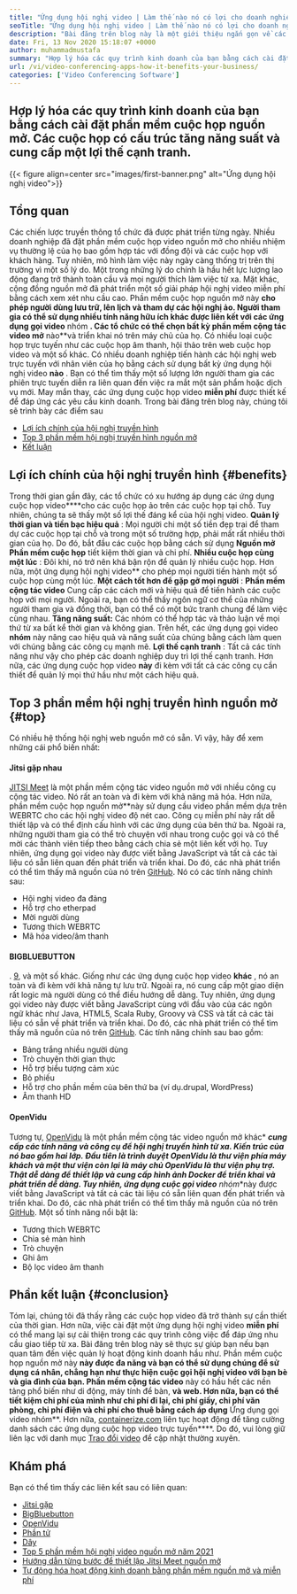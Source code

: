 ```yaml
---
title: "Ứng dụng hội nghị video | Làm thế nào nó có lợi cho doanh nghiệp của bạn" 
seoTitle: "Ứng dụng hội nghị video | Làm thế nào nó có lợi cho doanh nghiệp của bạn" 
description: "Bài đăng trên blog này là một giới thiệu ngắn gọn về các ứng dụng hội nghị video miễn phí. Các phần mềm cộng tác miễn phí này cung cấp một loạt các tính năng cho các cuộc họp nhóm." 
date: Fri, 13 Nov 2020 15:18:07 +0000
author: muhammadmustafa
summary: "Hợp lý hóa các quy trình kinh doanh của bạn bằng cách cài đặt phần mềm cuộc họp nguồn mở. Các cuộc họp có cấu trúc tăng năng suất và cung cấp một lợi thế cạnh tranh." 
url: /vi/video-conferencing-apps-how-it-benefits-your-business/
categories: ['Video Conferencing Software']
---
```


## Hợp lý hóa các quy trình kinh doanh của bạn bằng cách cài đặt phần mềm cuộc họp nguồn mở. Các cuộc họp có cấu trúc tăng năng suất và cung cấp một lợi thế cạnh tranh.

{{< figure align=center src="images/first-banner.png" alt="Ứng dụng hội nghị video">}}


## Tổng quan
Các chiến lược truyền thông tổ chức đã được phát triển từng ngày. Nhiều doanh nghiệp đã đặt phần mềm cuộc họp video nguồn mở cho nhiều nhiệm vụ thường lệ của họ bao gồm hợp tác với đồng đội và các cuộc họp với khách hàng. Tuy nhiên, mô hình làm việc này ngày càng thống trị trên thị trường vì một số lý do. Một trong những lý do chính là hầu hết lực lượng lao động đang trở thành toàn cầu và mọi người thích làm việc từ xa. Mặt khác, cộng đồng nguồn mở đã phát triển một số giải pháp hội nghị video miễn phí bằng cách xem xét nhu cầu cao. Phần mềm cuộc họp nguồn mở này  **cho phép người dùng lưu trữ, lên lịch và tham dự các hội nghị ảo. Người tham gia có thể sử dụng nhiều tính năng hữu ích khác được liên kết với các ứng dụng gọi video** nhóm **. Các tổ chức có thể chọn bất kỳ phần mềm cộng tác video mở**  nào**và triển khai nó trên máy chủ của họ. Có nhiều loại cuộc họp trực tuyến như các cuộc họp âm thanh, hội thảo trên web cuộc họp video và một số khác.
Có nhiều doanh nghiệp tiến hành các hội nghị web trực tuyến với nhân viên của họ bằng cách sử dụng bất kỳ ứng dụng hội nghị video  **nào** . Bạn có thể tìm thấy một số lượng lớn người tham gia các phiên trực tuyến diễn ra liên quan đến việc ra mắt một sản phẩm hoặc dịch vụ mới. May mắn thay, các ứng dụng cuộc họp video **miễn phí**  được thiết kế để đáp ứng các yêu cầu kinh doanh. Trong bài đăng trên blog này, chúng tôi sẽ trình bày các điểm sau
  * [][1][Lợi ích chính của hội nghị truyền hình][2]
  * [Top 3 phần mềm hội nghị truyền hình nguồn mở][3]
  * [Kết luận][4]

## Lợi ích chính của hội nghị truyền hình {#benefits}

Trong thời gian gần đây, các tổ chức có xu hướng áp dụng các ứng dụng cuộc họp video****cho các cuộc họp ảo trên các cuộc họp tại chỗ. Tuy nhiên, chúng ta sẽ thấy một số lợi thế đáng kể của hội nghị video.
 **Quản lý thời gian và tiền bạc hiệu quả** : Mọi người chi một số tiền đẹp trai để tham dự các cuộc họp tại chỗ và trong một số trường hợp, phải mất rất nhiều thời gian của họ. Do đó, bắt đầu các cuộc họp bằng cách sử dụng **Nguồn mở**  **Phần mềm cuộc họp**  tiết kiệm thời gian và chi phí.
 **Nhiều cuộc họp cùng một lúc** : Đôi khi, nó trở nên khá bận rộn để quản lý nhiều cuộc họp. Hơn nữa, một ứng dụng hội nghị video** cho phép mọi người tiến hành một số cuộc họp cùng một lúc.
 **Một cách tốt hơn để gặp gỡ mọi người** : **Phần mềm cộng tác video** Cung cấp các cách mới và hiệu quả để tiến hành các cuộc họp với mọi người. Ngoài ra, bạn có thể thấy ngôn ngữ cơ thể của những người tham gia và đồng thời, bạn có thể có một bức tranh chung để làm việc cùng nhau.
 **Tăng năng suất:**  Các nhóm có thể hợp tác và thảo luận về mọi thứ từ xa bất kể thời gian và không gian. Trên hết, các ứng dụng gọi video **nhóm** này nâng cao hiệu quả và năng suất của chúng bằng cách làm quen với chúng bằng các công cụ mạnh mẽ.
 **Lợi thế cạnh tranh** : Tất cả các tính năng như vậy cho phép các doanh nghiệp duy trì lợi thế cạnh tranh. Hơn nữa, các ứng dụng cuộc họp video **này** đi kèm với tất cả các công cụ cần thiết để quản lý mọi thứ hầu như một cách hiệu quả.

## Top 3 phần mềm hội nghị truyền hình nguồn mở {#top}

Có nhiều hệ thống hội nghị web nguồn mở có sẵn. Vì vậy, hãy để xem những cái phổ biến nhất:

#### Jitsi gặp nhau
[JITSI Meet][5] là một phần mềm cộng tác video nguồn mở với nhiều công cụ cộng tác video. Nó rất an toàn và đi kèm với khả năng mã hóa. Hơn nữa, phần mềm cuộc họp nguồn mở**này sử dụng cầu video phần mềm dựa trên WEBRTC cho các hội nghị video độ nét cao. Công cụ miễn phí này rất dễ thiết lập và có thể định cấu hình với các ứng dụng của bên thứ ba. Ngoài ra, những người tham gia có thể trò chuyện với nhau trong cuộc gọi và có thể mời các thành viên tiếp theo bằng cách chia sẻ một liên kết với họ. Tuy nhiên, ứng dụng gọi video này được viết bằng JavaScript và tất cả các tài liệu có sẵn liên quan đến phát triển và triển khai. Do đó, các nhà phát triển có thể tìm thấy mã nguồn của nó trên [GitHub][6]. Nó có các tính năng chính sau:
  * Hội nghị video đa đảng
  * Hỗ trợ cho etherpad
  * Mời người dùng
  * Tương thích WEBRTC
  * Mã hóa video/âm thanh

#### BIGBLUEBUTTON
. [9], và một số khác. Giống như các ứng dụng cuộc họp video  **khác**  , nó an toàn và đi kèm với khả năng tự lưu trữ. Ngoài ra, nó cung cấp một giao diện rất logic mà người dùng có thể điều hướng dễ dàng. Tuy nhiên, ứng dụng gọi video này được viết bằng JavaScript cùng với đầu vào của các ngôn ngữ khác như Java, HTML5, Scala Ruby, Groovy và CSS và tất cả các tài liệu có sẵn về phát triển và triển khai. Do đó, các nhà phát triển có thể tìm thấy mã nguồn của nó trên [GitHub][10]. Các tính năng chính sau bao gồm:
  * Bảng trắng nhiều người dùng
  * Trò chuyện thời gian thực
  * Hỗ trợ biểu tượng cảm xúc
  * Bỏ phiếu
  * Hỗ trợ cho phần mềm của bên thứ ba (ví dụ.drupal, WordPress)
  * Âm thanh HD

#### OpenVidu
Tương tự, [OpenVidu][11] là một phần mềm cộng tác video nguồn mở khác*  ***cung cấp các tính năng và công cụ để hội nghị truyền hình từ xa. Kiến trúc của nó bao gồm hai lớp. Đầu tiên là trình duyệt OpenVidu là thư viện phía máy khách và một thư viện còn lại là máy chủ OpenVidu là thư viện phụ trợ. Thật dễ dàng để thiết lập và cung cấp hình ảnh Docker để triển khai và phát triển dễ dàng. Tuy nhiên, ứng dụng cuộc gọi video**  nhóm**này được viết bằng JavaScript và tất cả các tài liệu có sẵn liên quan đến phát triển và triển khai. Do đó, các nhà phát triển có thể tìm thấy mã nguồn của nó trên [GitHub][12]. Một số tính năng nổi bật là:
  * Tương thích WEBRTC
  * Chia sẻ màn hình
  * Trò chuyện
  * Ghi âm
  * Bộ lọc video âm thanh

## Phần kết luận {#conclusion}

Tóm lại, chúng tôi đã thấy rằng các cuộc họp video đã trở thành sự cần thiết của thời gian. Hơn nữa, việc cài đặt một ứng dụng hội nghị video  **miễn phí** có thể mang lại sự cải thiện trong các quy trình công việc để đáp ứng nhu cầu giao tiếp từ xa. Bài đăng trên blog này sẽ thực sự giúp bạn nếu bạn quan tâm đến việc quản lý hoạt động kinh doanh hầu như. Phần mềm cuộc họp nguồn mở này  **này được đa năng và bạn có thể sử dụng chúng để sử dụng cá nhân, chẳng hạn như thực hiện cuộc gọi hội nghị video với bạn bè và gia đình của bạn. Phần mềm cộng tác video**  này có hầu hết các nền tảng phổ biến như di động, máy tính để bàn, **và web. Hơn nữa, bạn có thể tiết kiệm chi phí của mình như chi phí đi lại, chi phí giấy, chi phí văn phòng, chi phí điện và chi phí cho thuê bằng cách áp dụng**  Ứng dụng gọi video nhóm**.
Hơn nữa, [containerize.com][13] liên tục hoạt động để tăng cường danh sách các ứng dụng cuộc họp video trực tuyến****. Do đó, vui lòng giữ liên lạc với danh mục [Trao đổi video][14] để cập nhật thường xuyên.

## Khám phá
Bạn có thể tìm thấy các liên kết sau có liên quan:
  * [Jitsi gặp][5]
  * [BigBluebutton][7]
  * [OpenVidu][11]
  * [Phần tử][15]
  * [Dây][16]
  * [Top 5 phần mềm hội nghị video nguồn mở năm 2021][17]
  * [Hướng dẫn từng bước để thiết lập Jitsi Meet nguồn mở][18]
  * [Tự động hóa hoạt động kinh doanh bằng phần mềm nguồn mở và miễn phí][19]



 [1]: #why
 [2]: #benefits
 [3]: #top
 [4]: #conclusion
 [5]: https://products.containerize.com/video-conferencing/jitsi
 [6]: https://github.com/jitsi/jitsi-meet
 [7]: https://products.containerize.com/video-conferencing/bigbluebutton
 [8]: https://products.containerize.com/content-management/drupal/
 [9]: https://products.containerize.com/blogging/wordpress/
 [10]: https://github.com/bigbluebutton/bigbluebutton
 [11]: https://products.containerize.com/video-conferencing/openvidu
 [12]: https://github.com/OpenVidu/openvidu
 [13]: https://www.containerize.com/
 [14]: https://products.containerize.com/video-conferencing/
 [15]: https://products.containerize.com/video-conferencing/element
 [16]: https://products.containerize.com/video-conferencing/wire
 [17]: https://blog.containerize.com/video-conferencing-software/top-5-open-source-video-conferencing-software-of-2021/
 [18]: https://blog.containerize.com/video-conferencing-software/how-to-set-up-open-source-jitsi-meet/
 [19]: https://blog.containerize.com/blogging/automate-business-operations-using-open-source-software/
